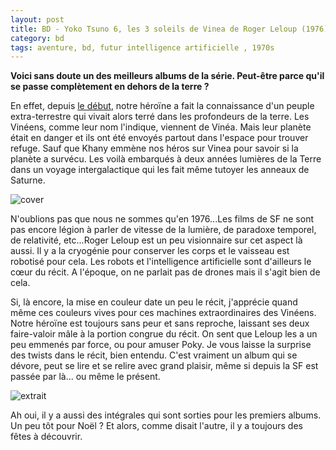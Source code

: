 ```yaml
---
layout: post
title: BD - Yoko Tsuno 6, les 3 soleils de Vinea de Roger Leloup (1976)
category: bd
tags: aventure, bd, futur intelligence artificielle , 1970s
---
```


**Voici sans doute un des meilleurs albums de la série. Peut-être parce qu'il se passe complètement en dehors de la terre ?**

En effet, depuis [le début](https://www.cheziceman.fr/2020/yokotsuno1/), notre héroïne a fait la connaissance d'un peuple extra-terrestre qui vivait alors terré dans les profondeurs de la terre. Les Vinéens, comme leur nom l'indique, viennent de Vinéa. Mais leur planète était en danger et ils ont été envoyés partout dans l'espace pour trouver refuge. Sauf que Khany emmène nos héros sur Vinea pour savoir si la planète a survécu. Les voilà embarqués à deux années lumières de la Terre dans un voyage intergalactique qui les fait même tutoyer les anneaux de Saturne.

![cover](https://filedn.eu/llqi9IBxlYouGRXYG2xlROb/img/2021/yokotsuno6.jpg)

N'oublions pas que nous ne sommes qu'en 1976...Les films de SF ne sont pas encore légion à parler de vitesse de la lumière, de paradoxe temporel, de relativité, etc...Roger Leloup est un peu visionnaire sur cet aspect là aussi. Il y a la cryogénie pour conserver les corps et le vaisseau est robotisé pour cela. Les robots et l'intelligence artificielle sont d'ailleurs le cœur du récit. A l'époque, on ne parlait pas de drones mais il s'agit bien de cela.

Si, là encore, la mise en couleur date un peu le récit, j'apprécie quand même ces couleurs vives pour ces machines extraordinaires des Vinéens. Notre héroïne est toujours sans peur et sans reproche, laissant ses deux faire-valoir mâle à la portion congrue du récit. On sent que Leloup les a un peu emmenés par force, ou pour amuser Poky. Je vous laisse la surprise des twists dans le récit, bien entendu. C'est vraiment un album qui se dévore, peut se lire et se relire avec grand plaisir, même si depuis la SF est passée par là... ou même le présent.

![extrait](https://filedn.eu/llqi9IBxlYouGRXYG2xlROb/img/2021/yokotsuno61.jpg)

Ah oui, il y a aussi des intégrales qui sont sorties pour les premiers albums. Un peu tôt pour Noël ? Et alors, comme disait l'autre, il y a toujours des fêtes à découvrir.